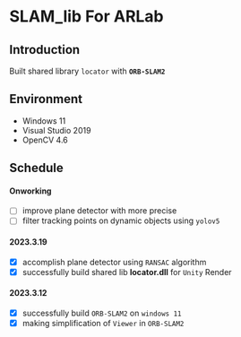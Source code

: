 # SLAM_lib For ARLab

## Introduction
Built shared library `locator` with **`ORB-SLAM2`**

## Environment
- Windows 11
- Visual Studio 2019
- OpenCV 4.6

## Schedule
#### Onworking
- [ ] improve plane detector with more precise
- [ ] filter tracking points on dynamic objects using `yolov5`

#### 2023.3.19
- [x] accomplish plane detector using `RANSAC` algorithm
- [x] successfully build shared lib **locator.dll** for `Unity` Render

#### 2023.3.12
- [x] successfully build `ORB-SLAM2` on `windows 11`
- [x] making simplification of `Viewer` in `ORB-SLAM2`